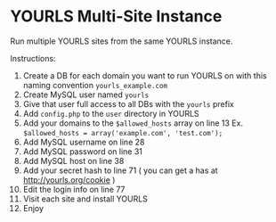 # YOURLS Multi-Site Instance

Run multiple YOURLS sites from the same YOURLS instance.

Instructions:

1. Create a DB for each domain you want to run YOURLS on with this naming convention `yourls_example.com`
2. Create MySQL user named `yourls`
3. Give that user full access to all DBs with the `yourls` prefix
4. Add `config.php` to the `user` directory in YOURLS
5. Add your domains to the `$allowed_hosts` array on line 13 Ex. `$allowed_hosts = array('example.com', 'test.com');`
6. Add MySQL username on line 28
7. Add MySQL password on line 31
8. Add MySQL host on line 38
9. Add your secret hash to line 71 ( you can get a has at http://yourls.org/cookie )
10. Edit the login info on line 77
11. Visit each site and install YOURLS
12. Enjoy